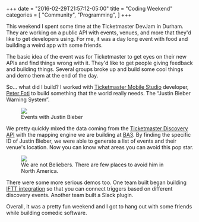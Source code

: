 +++
date = "2016-02-29T21:57:12-05:00"
title = "Coding Weekend"
categories = [
  "Community",
  "Programming",
]
+++

This weekend I spent some time at the Ticketmaster DevJam in Durham. They are working on a public API with events, venues, and more that they'd like to get developers using. For me, it was a day long event with food and building a weird app with some friends.

<!--more-->

The basic idea of the event was for Ticketmaster to get eyes on their new APIs and find things wrong with it. They'd like to get people giving feedback and building things. Several groups broke up and build some cool things and demo them at the end of the day.

So… what did I build? I worked with [Ticketmaster Mobile Studio](http://tmsdurham.com) developer, [Peter Foti](http://twitter.com/peterjfoti) to build something that the world really needs. The “Justin Bieber Warning System”.

<figure>
  <img src="http://photos.jnjosh.com/hackathon-february2016/world.jpg" />
  <figcaption>Events with Justin Bieber</figcaption>
</figure>

We pretty quickly mixed the data coming from the [Ticketmaster Discovery API](http://developer.ticketmaster.com) with the mapping engine we are building at [BA3](http://ba3.us). By finding the specific ID of Justin Bieber, we were able to generate a list of events and their venue's location. Now you can know what areas you can avoid this pop star.

<figure>
  <img src="http://photos.jnjosh.com/hackathon-february2016/north-america.jpg" />
  <figcaption>We are not Beliebers. There are few places to avoid him in North America.</figcaption>
</figure>

There were some more serious demos too. One team built began building [IFTT integration](https://ifttt.com) so that you can connect triggers based on different discovery events. Another team built a Slack plugin.

Overall, it was a pretty fun weekend and I got to hang out with some friends while building comedic software.
